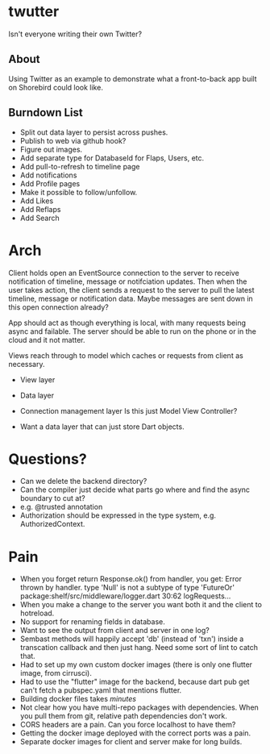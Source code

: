# twutter

Isn't everyone writing their own Twitter?

## About
Using Twitter as an example to demonstrate what a front-to-back app
built on Shorebird could look like.

## Burndown List
- Split out data layer to persist across pushes.
- Publish to web via github hook?
- Figure out images.
- Add separate type for DatabaseId for Flaps, Users, etc.
- Add pull-to-refresh to timeline page
- Add notifications
- Add Profile pages
- Make it possible to follow/unfollow.
- Add Likes
- Add Reflaps
- Add Search

# Arch
Client holds open an EventSource connection to the server to receive
notification of timeline, message or notifciation updates.
Then when the user takes action, the client sends a request to the
server to pull the latest timeline, message or notification data.
Maybe messages are sent down in this open connection already?

App should act as though everything is local, with many requests being
async and failable.  The server should be able to run on the phone or in
the cloud and it not matter.


Views reach through to model which caches or requests from client as necessary.



* View layer
* Data layer
* Connection management layer
Is this just Model View Controller?

* Want a data layer that can just store Dart objects.


# Questions?
- Can we delete the backend directory?
- Can the compiler just decide what parts go where and find the async boundary
  to cut at?
- e.g. @trusted annotation
- Authorization should be expressed in the type system, e.g. AuthorizedContext.


# Pain
* When you forget return Response.ok() from handler, you get:
Error thrown by handler.
type 'Null' is not a subtype of type 'FutureOr<Response>'
package:shelf/src/middleware/logger.dart 30:62  logRequests.<fn>.<fn>.<fn>
* When you make a change to the server you want both it and the client to hotreload.
* No support for renaming fields in database.
* Want to see the output from client and server in one log?
* Sembast methods will happily accept 'db' (instead of 'txn') inside a transcation callback and then just hang.  Need some sort of lint to catch that.
* Had to set up my own custom docker images (there is only one flutter image, from cirrusci).
* Had to use the "flutter" image for the backend, because dart pub get can't fetch a pubspec.yaml that mentions flutter.
* Building docker files takes *minutes*
* Not clear how you have multi-repo packages with dependencies.  When you pull them from git, relative path dependencies don't work.
* CORS headers are a pain. Can you force localhost to have them?
* Getting the docker image deployed with the correct ports was a pain.
* Separate docker images for client and server make for long builds.